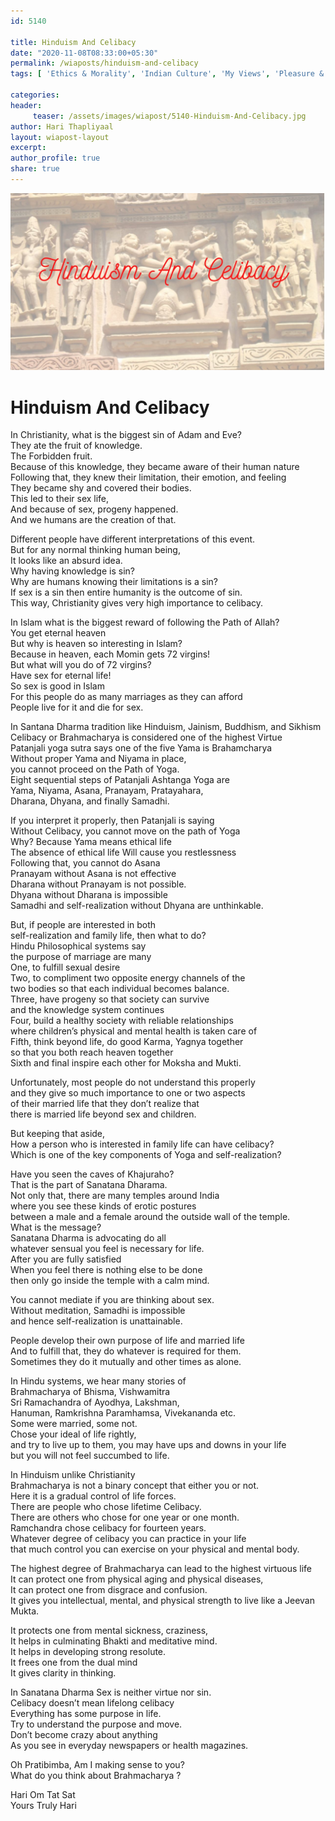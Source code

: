 ```yaml
--- 
id: 5140

title: Hinduism And Celibacy
date: "2020-11-08T08:33:00+05:30"
permalink: /wiaposts/hinduism-and-celibacy
tags: [ 'Ethics & Morality', 'Indian Culture', 'My Views', 'Pleasure & Joy']    

categories: 
header:
     teaser: /assets/images/wiapost/5140-Hinduism-And-Celibacy.jpg
author: Hari Thapliyaal 
layout: wiapost-layout
excerpt:  
author_profile: true 
share: true 
---
```


![Hinduism And Celibacy](/assets/images/wiapost/5140-Hinduism-And-Celibacy.jpg)     
   
# Hinduism And Celibacy    
        
In Christianity, what is the biggest sin of Adam and Eve?     
They ate the fruit of knowledge.     
The Forbidden fruit.     
Because of this knowledge, they became aware of their human nature     
Following that, they knew their limitation, their emotion, and feeling     
They became shy and covered their bodies.     
This led to their sex life,     
And because of sex, progeny happened.     
And we humans are the creation of that.    
    
Different people have different interpretations of this event.     
But for any normal thinking human being,     
It looks like an absurd idea.     
Why having knowledge is sin?     
Why are humans knowing their limitations is a sin?     
If sex is a sin then entire humanity is the outcome of sin.     
This way, Christianity gives very high importance to celibacy.    
    
In Islam what is the biggest reward of following the Path of Allah?     
You get eternal heaven     
But why is heaven so interesting in Islam?     
Because in heaven, each Momin gets 72 virgins!     
But what will you do of 72 virgins?     
Have sex for eternal life!     
So sex is good in Islam     
For this people do as many marriages as they can afford     
People live for it and die for sex.    
    
In Santana Dharma tradition like Hinduism, Jainism, Buddhism, and Sikhism     
Celibacy or Brahmacharya is considered one of the highest Virtue     
Patanjali yoga sutra says one of the five Yama is Brahamcharya     
Without proper Yama and Niyama in place,     
you cannot proceed on the Path of Yoga.     
Eight sequential steps of Patanjali Ashtanga Yoga are     
Yama, Niyama, Asana, Pranayam, Pratayahara,     
Dharana, Dhyana, and finally Samadhi.    
    
If you interpret it properly, then Patanjali is saying     
Without Celibacy, you cannot move on the path of Yoga     
Why? Because Yama means ethical life     
The absence of ethical life Will cause you restlessness     
Following that, you cannot do Asana     
Pranayam without Asana is not effective     
Dharana without Pranayam is not possible.     
Dhyana without Dharana is impossible     
Samadhi and self-realization without Dhyana are unthinkable.    
    
But, if people are interested in both     
self-realization and family life, then what to do?     
Hindu Philosophical systems say     
the purpose of marriage are many     
One, to fulfill sexual desire     
Two, to compliment two opposite energy channels of the     
two bodies so that each individual becomes balance.     
Three, have progeny so that society can survive     
and the knowledge system continues     
Four, build a healthy society with reliable relationships     
where children’s physical and mental health is taken care of     
Fifth, think beyond life, do good Karma, Yagnya together     
so that you both reach heaven together     
Sixth and final inspire each other for Moksha and Mukti.    
    
Unfortunately, most people do not understand this properly     
and they give so much importance to one or two aspects     
of their married life that they don’t realize that     
there is married life beyond sex and children.    
    
But keeping that aside,     
How a person who is interested in family life can have celibacy?     
Which is one of the key components of Yoga and self-realization?    
    
Have you seen the caves of Khajuraho?     
That is the part of Sanatana Dharama.     
Not only that, there are many temples around India     
where you see these kinds of erotic postures     
between a male and a female around the outside wall of the temple.     
What is the message?     
Sanatana Dharma is advocating do all     
whatever sensual you feel is necessary for life.     
After you are fully satisfied     
When you feel there is nothing else to be done     
then only go inside the temple with a calm mind.    
    
You cannot mediate if you are thinking about sex.     
Without meditation, Samadhi is impossible     
and hence self-realization is unattainable.    
    
People develop their own purpose of life and married life     
And to fulfill that, they do whatever is required for them.     
Sometimes they do it mutually and other times as alone.    
    
In Hindu systems, we hear many stories of     
Brahmacharya of Bhisma, Vishwamitra     
Sri Ramachandra of Ayodhya, Lakshman,     
Hanuman, Ramkrishna Paramhamsa, Vivekananda etc.     
Some were married, some not.     
Chose your ideal of life rightly,     
and try to live up to them, you may have ups and downs in your life     
but you will not feel succumbed to life.    
    
In Hinduism unlike Christianity     
Brahmacharya is not a binary concept that either you or not.     
Here it is a gradual control of life forces.     
There are people who chose lifetime Celibacy.     
There are others who chose for one year or one month.     
Ramchandra chose celibacy for fourteen years.     
Whatever degree of celibacy you can practice in your life     
that much control you can exercise on your physical and mental body.    
    
The highest degree of Brahmacharya can lead to the highest virtuous life     
It can protect one from physical aging and physical diseases,     
It can protect one from disgrace and confusion.     
It gives you intellectual, mental, and physical strength to live like a Jeevan Mukta.    
    
It protects one from mental sickness, craziness,     
It helps in culminating Bhakti and meditative mind.     
It helps in developing strong resolute.     
It frees one from the dual mind     
It gives clarity in thinking.    
    
In Sanatana Dharma Sex is neither virtue nor sin.     
Celibacy doesn’t mean lifelong celibacy     
Everything has some purpose in life.     
Try to understand the purpose and move.     
Don’t become crazy about anything     
As you see in everyday newspapers or health magazines.    
    
Oh Pratibimba, Am I making sense to you?     
What do you think about Brahmacharya ?    
    
Hari Om Tat Sat     
Yours Truly Hari    
